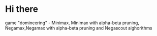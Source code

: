 # Hi there
game "domineering" - Minimax, Minimax with alpha-beta pruning, Negamax,Negamax with alpha-beta pruning and Negascout alghorithms
